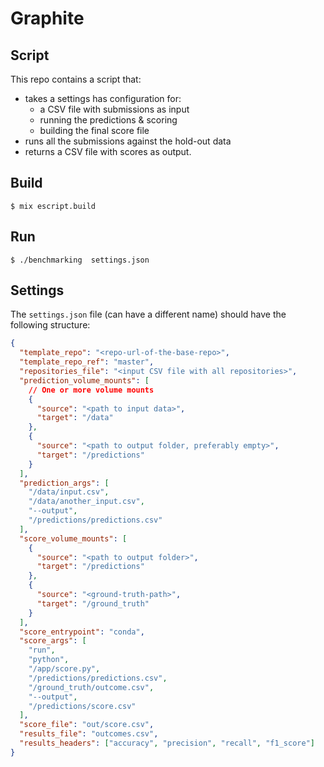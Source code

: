 # Graphite

## Script

This repo contains a script that:

- takes a settings has configuration for:
  - a CSV file with submissions as input
  - running the predictions & scoring
  - building the final score file
- runs all the submissions against the hold-out data
- returns a CSV file with scores as output.

## Build

```
$ mix escript.build
```

## Run

```
$ ./benchmarking  settings.json
```

## Settings

The `settings.json` file (can have a different name) should have the following
structure:

```json
{
  "template_repo": "<repo-url-of-the-base-repo>",
  "template_repo_ref": "master",
  "repositories_file": "<input CSV file with all repositories>",
  "prediction_volume_mounts": [
    // One or more volume mounts
    {
      "source": "<path to input data>",
      "target": "/data"
    },
    {
      "source": "<path to output folder, preferably empty>",
      "target": "/predictions"
    }
  ],
  "prediction_args": [
    "/data/input.csv",
    "/data/another_input.csv",
    "--output",
    "/predictions/predictions.csv"
  ],
  "score_volume_mounts": [
    {
      "source": "<path to output folder>",
      "target": "/predictions"
    },
    {
      "source": "<ground-truth-path>",
      "target": "/ground_truth"
    }
  ],
  "score_entrypoint": "conda",
  "score_args": [
    "run",
    "python",
    "/app/score.py",
    "/predictions/predictions.csv",
    "/ground_truth/outcome.csv",
    "--output",
    "/predictions/score.csv"
  ],
  "score_file": "out/score.csv",
  "results_file": "outcomes.csv",
  "results_headers": ["accuracy", "precision", "recall", "f1_score"]
}
```
